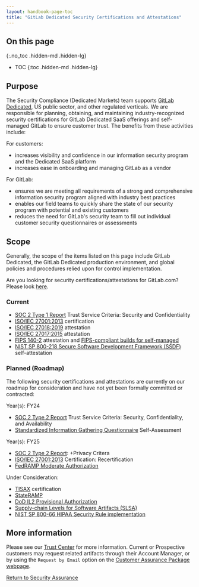 ```yaml
---
layout: handbook-page-toc
title: "GitLab Dedicated Security Certifications and Attestations"
---
```


## On this page
{:.no_toc .hidden-md .hidden-lg}

- TOC
{:toc .hidden-md .hidden-lg}

## Purpose
The Security Compliance (Dedicated Markets) team supports [GitLab Dedicated](https://docs.gitlab.com/ee/subscriptions/gitlab_dedicated/), US public sector, and other regulated verticals. We are responsible for planning, obtaining, and maintaining industry-recognized security certifications for GitLab Dedicated SaaS offerings and self-managed GitLab to ensure customer trust. The benefits from these activities include:

For customers:
* increases visibility and confidence in our information security program and the Dedicated SaaS platform
* increases ease in onboarding and managing GitLab as a vendor

For GitLab:
* ensures we are meeting all requirements of a strong and comprehensive information security program aligned with industry best practices
* enables our field teams to quickly share the state of our security program with potential and existing customers
* reduces the need for GitLab's security team to fill out individual customer security questionnaires or assessments

## Scope
Generally, the scope of the items listed on this page include GitLab Dedicated, the GitLab Dedicated production environment, and global policies and procedures relied upon for control implementation.

Are you looking for security certifications/attestations for GitLab.com? Please look [here](https://about.gitlab.com/handbook/security/security-assurance/security-compliance/certifications.html).

### Current

* [SOC 2 Type 1 Report](https://www.aicpa.org/interestareas/frc/assuranceadvisoryservices/aicpasoc2report.html) Trust Service Criteria: Security and Confidentiality 
* [ISO/IEC 27001:2013](https://www.iso.org/isoiec-27001-information-security.html) certification
* [ISO/IEC 27018:2019](https://www.iso.org/standard/76559.html) attestation 
* [ISO/IEC 27017:2015](https://www.iso.org/standard/43757.html) attestation 
* [FIPS 140-2](https://csrc.nist.gov/publications/detail/fips/140/2/final) attestation and [FIPS-compliant builds for self-managed](https://docs.gitlab.com/ee/development/fips_compliance.html#fips-compliance)
* [NIST SP 800-218 Secure Software Development Framework (SSDF)](https://csrc.nist.gov/publications/detail/sp/800-218/final) self-attestation

### Planned (Roadmap)

The following security certifications and attestations are currently on our roadmap for consideration and have not yet been formally committed or contracted: 

Year(s): FY24
* [SOC 2 Type 2 Report](https://www.aicpa.org/interestareas/frc/assuranceadvisoryservices/aicpasoc2report.html) Trust Service Criteria: Security, Confidentiality, and Availability
* [Standardized Information Gathering Questionnaire](https://sharedassessments.org/sig/) Self-Assessment


Year(s): FY25
* [SOC 2 Type 2 Report](https://www.aicpa.org/interestareas/frc/assuranceadvisoryservices/aicpasoc2report.html):  +Privacy Critera
* [ISO/IEC 27001:2013](https://www.iso.org/isoiec-27001-information-security.html) Certification: Recertification
* [FedRAMP Moderate Authorization](https://www.fedramp.gov/)

Under Consideration:
* [TISAX](https://portal.enx.com/en-US/TISAX/) certification
* [StateRAMP](https://stateramp.org/)
* [DoD IL2 Provisional Authorization](https://public.cyber.mil/dccs/dod-cloud-authorization-process/)
* [Supply-chain Levels for Software Artifacts (SLSA)](http://slsa.dev/)
* [NIST SP 800-66 HIPAA Security Rule implementation](https://csrc.nist.gov/publications/detail/sp/800-66/rev-1/final)

## More information

Please see our [Trust Center](https://about.gitlab.com/security/) for more information. Current or Prospective customers may request related artifacts through their Account Manager, or by using the `Request by Email` option on the [Customer Assurance Package webpage](https://about.gitlab.com/security/cap/). 

[Return to Security Assurance](https://about.gitlab.com/handbook/security/security-assurance/)
